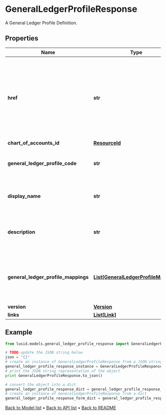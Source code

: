 # GeneralLedgerProfileResponse

A General Ledger Profile Definition.

## Properties
Name | Type | Description | Notes
------------ | ------------- | ------------- | -------------
**href** | **str** | The specific Uniform Resource Identifier (URI) for this resource at the requested effective and asAt datetime. | [optional] 
**chart_of_accounts_id** | [**ResourceId**](ResourceId.md) |  | 
**general_ledger_profile_code** | **str** | The unique code for the General Ledger Profile | 
**display_name** | **str** | The name of the General Ledger Profile | 
**description** | **str** | A description for the General Ledger Profile | [optional] 
**general_ledger_profile_mappings** | [**List[GeneralLedgerProfileMapping]**](GeneralLedgerProfileMapping.md) | Rules for mapping Account or property values to aggregation pattern definitions | 
**version** | [**Version**](Version.md) |  | [optional] 
**links** | [**List[Link]**](Link.md) |  | [optional] 

## Example

```python
from lusid.models.general_ledger_profile_response import GeneralLedgerProfileResponse

# TODO update the JSON string below
json = "{}"
# create an instance of GeneralLedgerProfileResponse from a JSON string
general_ledger_profile_response_instance = GeneralLedgerProfileResponse.from_json(json)
# print the JSON string representation of the object
print GeneralLedgerProfileResponse.to_json()

# convert the object into a dict
general_ledger_profile_response_dict = general_ledger_profile_response_instance.to_dict()
# create an instance of GeneralLedgerProfileResponse from a dict
general_ledger_profile_response_form_dict = general_ledger_profile_response.from_dict(general_ledger_profile_response_dict)
```
[Back to Model list](../README.md#documentation-for-models) &#8226; [Back to API list](../README.md#documentation-for-api-endpoints) &#8226; [Back to README](../README.md)


